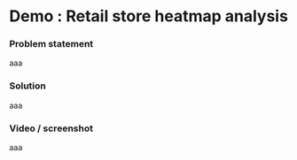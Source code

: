 # Demo : Retail store heatmap analysis


### **Problem statement**

aaa


### **Solution**

aaa


### **Video / screenshot**

aaa

